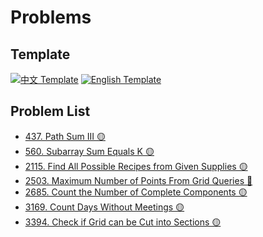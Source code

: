 # Problems

## Template

[![中文 Template](https://img.shields.io/badge/中文-Template-34495E)](template_zh.md)
[![English Template](https://img.shields.io/badge/English-Template-27AE60)](template_en.md)

## Problem List

<!-- PROBLEM_LIST_START -->
- [437. Path Sum III 🟡](437.%20Path%20Sum%20III)
- [560. Subarray Sum Equals K 🟡](560.%20Subarray%20Sum%20Equals%20K)
- [2115. Find All Possible Recipes from Given Supplies 🟡](2115.%20Find%20All%20Possible%20Recipes%20from%20Given%20Supplies)
- [2503. Maximum Number of Points From Grid Queries 🔴](2503.%20Maximum%20Number%20of%20Points%20From%20Grid%20Queries)
- [2685. Count the Number of Complete Components 🟡](2685.%20Count%20the%20Number%20of%20Complete%20Components)
- [3169. Count Days Without Meetings 🟡](3169.%20Count%20Days%20Without%20Meetings)
- [3394. Check if Grid can be Cut into Sections 🟡](3394.%20Check%20if%20Grid%20can%20be%20Cut%20into%20Sections)
<!-- PROBLEM_LIST_END -->
